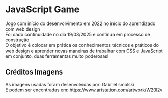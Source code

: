 # JavaScript Game
Jogo com início do desenvolvimento em 2022 no início do aprendizado com web design <br>
Foi dado continuidade no dia 19/03/2025 e continua em processo de construção <br>
O objetivo é colocar em prática os conhecimentos técnicos e práticos do web design e aprender novas maneiras de trabalhar com CSS e JavaScript em conjunto, duas ferramentas muito poderosas! <br>

## Créditos Imagens
As imagens usadas foram desenvolvidas por: Gabriel smolski <br>
E podem ser encontradas em: https://www.artstation.com/artwork/W20l2v <br>
